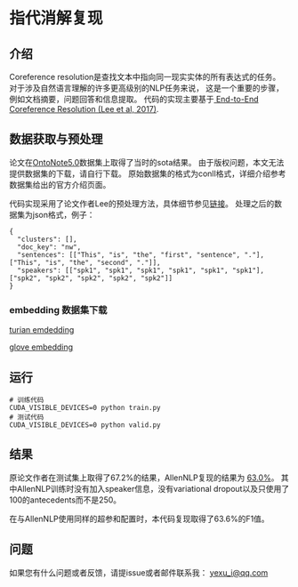 # 指代消解复现
## 介绍
Coreference resolution是查找文本中指向同一现实实体的所有表达式的任务。
对于涉及自然语言理解的许多更高级别的NLP任务来说，
这是一个重要的步骤，例如文档摘要，问题回答和信息提取。
代码的实现主要基于[ End-to-End Coreference Resolution (Lee et al, 2017)](https://arxiv.org/pdf/1707.07045).


## 数据获取与预处理
论文在[OntoNote5.0](https://allennlp.org/models)数据集上取得了当时的sota结果。
由于版权问题，本文无法提供数据集的下载，请自行下载。
原始数据集的格式为conll格式，详细介绍参考数据集给出的官方介绍页面。

代码实现采用了论文作者Lee的预处理方法，具体细节参见[链接](https://github.com/kentonl/e2e-coref/blob/e2e/setup_training.sh)。
处理之后的数据集为json格式，例子：
```
{
  "clusters": [],
  "doc_key": "nw",
  "sentences": [["This", "is", "the", "first", "sentence", "."], ["This", "is", "the", "second", "."]],
  "speakers": [["spk1", "spk1", "spk1", "spk1", "spk1", "spk1"], ["spk2", "spk2", "spk2", "spk2", "spk2"]]
}
```

### embedding 数据集下载
[turian emdedding](https://lil.cs.washington.edu/coref/turian.50d.txt)

[glove embedding](https://nlp.stanford.edu/data/glove.840B.300d.zip)



## 运行
```shell
# 训练代码
CUDA_VISIBLE_DEVICES=0 python train.py
# 测试代码
CUDA_VISIBLE_DEVICES=0 python valid.py
```

## 结果
原论文作者在测试集上取得了67.2%的结果，AllenNLP复现的结果为 [63.0%](https://allennlp.org/models)。
其中AllenNLP训练时没有加入speaker信息，没有variational dropout以及只使用了100的antecedents而不是250。

在与AllenNLP使用同样的超参和配置时，本代码复现取得了63.6%的F1值。


## 问题
如果您有什么问题或者反馈，请提issue或者邮件联系我：
yexu_i@qq.com
